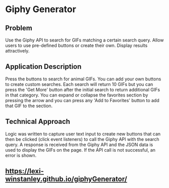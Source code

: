 # Giphy Generator

## Problem 
Use the Giphy API to search for GIFs matching a certain search query. Allow users to use pre-defined buttons or create their own. Display results attractively. 

## Application Description
Press the buttons to search for animal GIFs. You can add your own buttons to create custom searches. Each search will return 10 GIFs but you can press the 'Get More' button after the initial search to return additional GIFs in that category. You can expand or collapse the favorites section by pressing the arrow and you can press any 'Add to Favorites' button to add that GIF to the section. 

## Technical Approach
Logic was written to capture user text input to create new buttons that can then be clicked (click event listeners) to call the Giphy API with the search query. A response is received from the Giphy API and the JSON data is used to display the GIFs on the page. If the API call is not successful, an error is shown. 

## https://lexi-winstanley.github.io/giphyGenerator/
